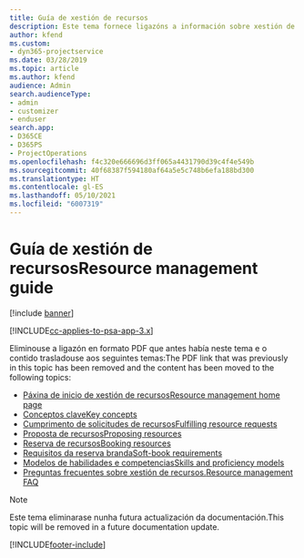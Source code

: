 ```yaml
---
title: Guía de xestión de recursos
description: Este tema fornece ligazóns a información sobre xestión de recursos en Project Service Automation.
author: kfend
ms.custom:
- dyn365-projectservice
ms.date: 03/28/2019
ms.topic: article
ms.author: kfend
audience: Admin
search.audienceType:
- admin
- customizer
- enduser
search.app:
- D365CE
- D365PS
- ProjectOperations
ms.openlocfilehash: f4c320e666696d3ff065a4431790d39c4f4e549b
ms.sourcegitcommit: 40f68387f594180af64a5e5c748b6efa188bd300
ms.translationtype: HT
ms.contentlocale: gl-ES
ms.lasthandoff: 05/10/2021
ms.locfileid: "6007319"
---
```

# <a name="resource-management-guide"></a><span data-ttu-id="9f2f7-103">Guía de xestión de recursos</span><span class="sxs-lookup"><span data-stu-id="9f2f7-103">Resource management guide</span></span>

[!include [banner](../../includes/psa-now-project-operations.md)]

[!INCLUDE[cc-applies-to-psa-app-3.x](../../includes/cc-applies-to-psa-app-3x.md)]

<span data-ttu-id="9f2f7-104">Eliminouse a ligazón en formato PDF que antes había neste tema e o contido trasladouse aos seguintes temas:</span><span class="sxs-lookup"><span data-stu-id="9f2f7-104">The PDF link that was previously in this topic has been removed and the content has been moved to the following topics:</span></span>

- [<span data-ttu-id="9f2f7-105">Páxina de inicio de xestión de recursos</span><span class="sxs-lookup"><span data-stu-id="9f2f7-105">Resource management home page</span></span>](../resource-management-home-page.md)
- [<span data-ttu-id="9f2f7-106">Conceptos clave</span><span class="sxs-lookup"><span data-stu-id="9f2f7-106">Key concepts</span></span>](../reports-key-concepts.md)
- [<span data-ttu-id="9f2f7-107">Cumprimento de solicitudes de recursos</span><span class="sxs-lookup"><span data-stu-id="9f2f7-107">Fulfilling resource requests</span></span>](../resource-management-fulfill-requests.md)
- [<span data-ttu-id="9f2f7-108">Proposta de recursos</span><span class="sxs-lookup"><span data-stu-id="9f2f7-108">Proposing resources</span></span>](../resource-management-propose-resources.md)
- [<span data-ttu-id="9f2f7-109">Reserva de recursos</span><span class="sxs-lookup"><span data-stu-id="9f2f7-109">Booking resources</span></span>](../resource-management-book-resources-scheduleboard.md)
- [<span data-ttu-id="9f2f7-110">Requisitos da reserva branda</span><span class="sxs-lookup"><span data-stu-id="9f2f7-110">Soft-book requirements</span></span>](../resource-management-softbook-requirements.md)
- [<span data-ttu-id="9f2f7-111">Modelos de habilidades e competencias</span><span class="sxs-lookup"><span data-stu-id="9f2f7-111">Skills and proficiency models</span></span>](../resource-management-skills-proficiency.md)
- [<span data-ttu-id="9f2f7-112">Preguntas frecuentes sobre xestión de recursos.</span><span class="sxs-lookup"><span data-stu-id="9f2f7-112">Resource management FAQ</span></span>](../resource-management-faq.md)

> [!NOTE]
> <span data-ttu-id="9f2f7-113">Este tema eliminarase nunha futura actualización da documentación.</span><span class="sxs-lookup"><span data-stu-id="9f2f7-113">This topic will be removed in a future documentation update.</span></span> 


[!INCLUDE[footer-include](../../includes/footer-banner.md)]